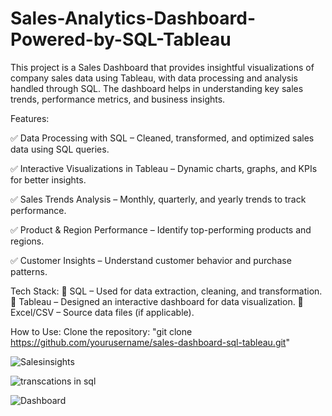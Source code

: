 # Sales-Analytics-Dashboard-Powered-by-SQL-Tableau
This project is a Sales Dashboard that provides insightful visualizations of company sales data using Tableau, with data processing and analysis handled through SQL. The dashboard helps in understanding key sales trends, performance metrics, and business insights.

Features:

✅ Data Processing with SQL – Cleaned, transformed, and optimized sales data using SQL queries.

✅ Interactive Visualizations in Tableau – Dynamic charts, graphs, and KPIs for better insights.

✅ Sales Trends Analysis – Monthly, quarterly, and yearly trends to track performance.

✅ Product & Region Performance – Identify top-performing products and regions.

✅ Customer Insights – Understand customer behavior and purchase patterns.

Tech Stack:
🔹 SQL – Used for data extraction, cleaning, and transformation.
🔹 Tableau – Designed an interactive dashboard for data visualization.
🔹 Excel/CSV – Source data files (if applicable).

How to Use:
Clone the repository: "git clone https://github.com/yourusername/sales-dashboard-sql-tableau.git"


![Salesinsights](https://github.com/user-attachments/assets/7a58d190-c277-4a46-b7dd-a760d42647bf)


![transcations in sql](https://github.com/user-attachments/assets/8cfd82a5-10bd-4ba1-a477-01965a67a114)


![Dashboard](https://github.com/user-attachments/assets/b23967a8-b9e9-4b06-9d41-d8ceb9afbdf7)
